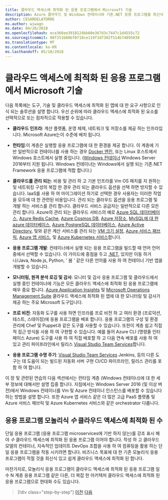 ```yaml
---
title: 클라우드 액세스에 최적화 된 응용 프로그램에서 Microsoft 기술
description: Azure 클라우드 및 Windows 컨테이너와 기존.NET 응용 프로그램을 최신식 | 클라우드 액세스에 최적화 된 응용 프로그램에서 Microsoft 기술
author: CESARDELATORRE
ms.author: wiwagn
ms.date: 04/28/2018
ms.openlocfilehash: ece366ee3918124bb60e367d3c7447c1d4555c72
ms.sourcegitcommit: 88f251b08bf0718ce119f3d7302f514b74895038
ms.translationtype: MT
ms.contentlocale: ko-KR
ms.lasthandoff: 05/10/2018
---
```

# <a name="microsoft-technologies-in-cloud-optimized-applications"></a>클라우드 액세스에 최적화 된 응용 프로그램에서 Microsoft 기술

다음 목록에는 도구, 기술 및 클라우드 액세스에 최적화 된 앱에 대 한 요구 사항으로 인식 되는 솔루션을 설명 합니다. 우선 순위에 따라 클라우드 액세스에 최적화 된 요소를 선택적으로 또는 점차적으로 적용할 수 있습니다.

-   **클라우드 인프라**: 계산 플랫폼, 운영 체제, 네트워크 및 저장소를 제공 하는 인프라입니다. Microsoft Azure는이 수준에 배치 됩니다.

-   **런타임**:이 계층은 실행할 응용 프로그램에 대 한 환경을 제공 합니다. 이 계층에 기반 일반적으로 컨테이너를 사용 하는 경우 [Docker 엔진](https://docs.docker.com/engine/), 또는 Linux 호스트에서 Windows 호스트에서 실행 중입니다. ([Windows 컨테이너](https://docs.microsoft.com/virtualization/windowscontainers/about/) Windows Server 2016부터 지원 됩니다. Windows 컨테이너는 Windows에서 실행 되는 기존.NET Framework 응용 프로그램에 적합 합니다.)

-   **클라우드를 관리 되는**: 비용 및 관리 하 고 기본 인프라를 Vm OS 패치를 지 원하는 및 네트워킹 구성의 복잡 한 경우 관리 되는 클라우드 옵션을 선택 하면 방지할 수 있습니다. IaaS를 사용 하 여 마이그레이션 하기로 선택한 경우 사용자는 이러한 작업을 모두에 대 한 관련된 비용입니다. 관리 되는 클라우드 옵션을 응용 프로그램 및 개발 하는 서비스를 관리 합니다. 클라우드 서비스 공급자는 일반적으로 다른 모든 관리 합니다. Azure의 관리 되는 클라우드 서비스의 예로 [Azure SQL 데이터베이스](https://azure.microsoft.com/services/sql-database), [Azure Redis Cache](https://azure.microsoft.com/services/cache/), [Azure Cosmos DB](https://azure.microsoft.com/services/cosmos-db/), [Azure 저장소](https://azure.microsoft.com/services/storage/), [MySQL에 대 한 azure 데이터베이스](https://azure.microsoft.com/services/mysql/), [Azure PostgreSQL 데이터베이스](https://azure.microsoft.com/services/postgresql/), [Azure Active Directory](https://azure.microsoft.com/services/active-directory/), 및와 같은 계산 서비스를 관리 되는 [VM 크기 설정](https://azure.microsoft.com/services/virtual-machine-scale-sets/), [Azure 서비스 패브릭](https://azure.microsoft.com/services/service-fabric/), [Azure 앱 서비스](https://azure.microsoft.com/services/app-service/), 및 [Azure Kubernetes 서비스](https://azure.microsoft.com/services/container-service/)합니다.

-   **응용 프로그램 개발**: 컨테이너에서 실행 되는 응용 프로그램을 빌드할 때 언어 언어 중에서 선택할 수 있습니다. 이 가이드에 중점을 두고 [.NET](https://www.microsoft.com/net), 있지만 이동 하거나/Java, Node.js, Python, ' 봄 ' 같은 다른 언어를 사용 하 여 컨테이너 기반 앱을 개발할 수 있습니다.

-   **모니터링, 원격 분석 로깅 및 감사**: 모니터 및 감사 응용 프로그램 및 클라우드에서 실행 중인 컨테이너에 기능은 모든 클라우드 액세스에 최적화 된 응용 프로그램에 매우 중요 합니다. [Azure Application Insights](https://azure.microsoft.com/services/application-insights/) 및 [Microsoft Operations Management Suite](https://www.microsoft.com/cloud-platform/operations-management-suite) 클라우드 액세스에 최적화 된 앱에 대 한 모니터링 및 감사가 제공 하는 주요 Microsoft 도구입니다.

-   **프로 비전**: 자동화 도구를 사용 하면 인프라를 프로 비전 하 고 여러 환경 (프로덕션, 테스트, 스테이징)에 응용 프로그램을 배포 합니다. 응용 프로그램의 구성 및 환경 관리에 Chef 및 Puppet과 같은 도구를 사용할 수 있습니다. 또한이 계층 쉽고 직접적 접근 방식을 사용 하 여 구현할 수 있습니다. 예를 들어 Azure CLI (명령줄 인터페이스 Azure) 도구를 사용 하 여 직접 배포할 하 고 다음 연속 배포를 사용 하 여 있고 관리 파이프라인에서 릴리스 [Visual Studio Team Services](https://www.visualstudio.com/team-services/)합니다.

-   **응용 프로그램 수명 주기**: [Visual Studio Team Services](https://www.visualstudio.com/team-services/) Jenkins, 등의 다른 도구는 데 도움이 되는 빌드된 자동화 서버 구현 CI/CD 파이프라인, 릴리스 관리를 포함 하 여 합니다.

이 장 및 관련된 연습의 다음 섹션에서는 런타임 계층 (Windows 컨테이너)에 대 한 세부 정보에 대해서만 설명 집중 합니다. 지침에서는 Windows Server 2016 (및 이상 버전)에서 Windows 컨테이너를 Vm 및 Azure 컨테이너 인스턴스를 배포할 수 있습니다 하는 방법을 설명 합니다. 또한 Azure 앱 서비스 같은 더 많은 고급 PaaS 플랫폼 및 Azure 서비스 패브릭 및 Azure Kubernetes 서비스와 같은 orchestrator 다룹니다.

## <a name="monolithic-applications-can-be-cloud-optimized"></a>응용 프로그램 모놀리식 *수* 클라우드 액세스에 최적화 된 수

단일 응용 프로그램 (응용 프로그램 microservices에 기반 하지 않는)를 강조 표시 해야 *수* 클라우드 액세스에 최적화 된 응용 프로그램 이어야 합니다. 작성 하 고 클라우드 모델의 컨테이너, 지속적인 업데이트 DevOps 조합을 사용 하 여 컴퓨팅을 활용 하는 단일 응용 프로그램을 작동 시키려면 합니다. 비즈니스 목표에 대 한 기존 모놀리식 응용 프로그램이 적절 것을 최신식 있고 쉽게 클라우드 액세스에 최적화 된 합니다.

마찬가지로, 모놀리식 응용 프로그램이 클라우드 액세스에 최적화 된 응용 프로그램 일 수 N 계층 응용 프로그램 같은 다른, 더 복잡 한 아키텍처 클라우드 액세스에 최적화 된 응용 프로그램으로 현대화 수도 있습니다.

>[!div class="step-by-step"]
[이전](reasons-to-modernize-existing-net-apps-to-cloud-optimized-applications.md)
[다음](what-about-cloud-native-applications.md)

